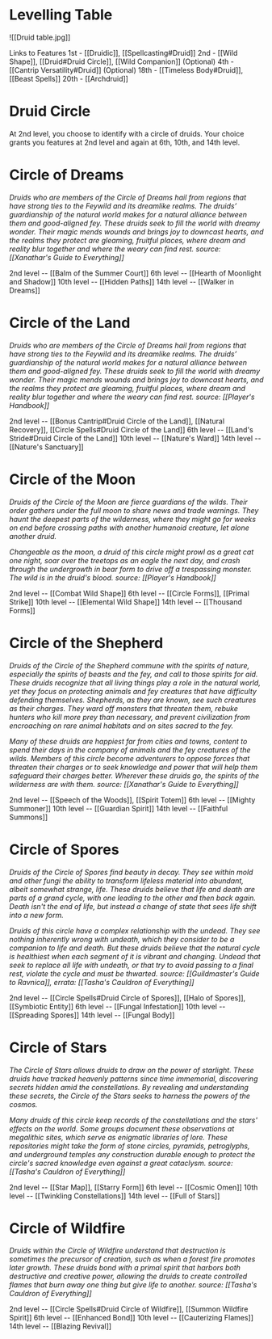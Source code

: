 # Levelling Table

![[Druid table.jpg]]

Links to Features
1st - [[Druidic]], [[Spellcasting#Druid]]
2nd - [[Wild Shape]], [[Druid#Druid Circle]], [[Wild Companion]] (Optional)
4th - [[Cantrip Versatility#Druid]] (Optional)
18th - [[Timeless Body#Druid]], [[Beast Spells]]
20th - [[Archdruid]]


# Druid Circle

At 2nd level, you choose to identify with a circle of druids. Your choice grants you features at 2nd level and again at 6th, 10th, and 14th level.

# Circle of Dreams
*Druids who are members of the Circle of Dreams hail from regions that have strong ties to the Feywild and its dreamlike realms. The druids’ guardianship of the natural world makes for a natural alliance between them and good-aligned fey. These druids seek to fill the world with dreamy wonder. Their magic mends wounds and brings joy to downcast hearts, and the realms they protect are gleaming, fruitful places, where dream and reality blur together and where the weary can find rest.*
*source: [[Xanathar's Guide to Everything]]*

2nd level -- [[Balm of the Summer Court]]
6th level -- [[Hearth of Moonlight and Shadow]]
10th level -- [[Hidden Paths]]
14th level -- [[Walker in Dreams]]

# Circle of the Land
*Druids who are members of the Circle of Dreams hail from regions that have strong ties to the Feywild and its dreamlike realms. The druids’ guardianship of the natural world makes for a natural alliance between them and good-aligned fey. These druids seek to fill the world with dreamy wonder. Their magic mends wounds and brings joy to downcast hearts, and the realms they protect are gleaming, fruitful places, where dream and reality blur together and where the weary can find rest.*
*source: [[Player's Handbook]]*

2nd level -- [[Bonus Cantrip#Druid Circle of the Land]], [[Natural Recovery]], [[Circle Spells#Druid Circle of the Land]]
6th level -- [[Land's Stride#Druid Circle of the Land]]
10th level -- [[Nature's Ward]]
14th level -- [[Nature's Sanctuary]]

# Circle of the Moon
*Druids of the Circle of the Moon are fierce guardians of the wilds. Their order gathers under the full moon to share news and trade warnings. They haunt the deepest parts of the wilderness, where they might go for weeks on end before crossing paths with another humanoid creature, let alone another druid.*

*Changeable as the moon, a druid of this circle might prowl as a great cat one night, soar over the treetops as an eagle the next day, and crash through the undergrowth in bear form to drive off a trespassing monster. The wild is in the druid's blood.*
*source: [[Player's Handbook]]*

2nd level -- [[Combat Wild Shape]]
6th level -- [[Circle Forms]], [[Primal Strike]]
10th level -- [[Elemental Wild Shape]]
14th level -- [[Thousand Forms]]

# Circle of the Shepherd
*Druids of the Circle of the Shepherd commune with the spirits of nature, especially the spirits of beasts and the fey, and call to those spirits for aid. These druids recognize that all living things play a role in the natural world, yet they focus on protecting animals and fey creatures that have difficulty defending themselves. Shepherds, as they are known, see such creatures as their charges. They ward off monsters that threaten them, rebuke hunters who kill more prey than necessary, and prevent civilization from encroaching on rare animal habitats and on sites sacred to the fey.*

*Many of these druids are happiest far from cities and towns, content to spend their days in the company of animals and the fey creatures of the wilds. Members of this circle become adventurers to oppose forces that threaten their charges or to seek knowledge and power that will help them safeguard their charges better. Wherever these druids go, the spirits of the wilderness are with them.*
*source: [[Xanathar's Guide to Everything]]*

2nd level -- [[Speech of the Woods]], [[Spirit Totem]]
6th level -- [[Mighty Summoner]]
10th level -- [[Guardian Spirit]]
14th level -- [[Faithful Summons]]

# Circle of Spores
*Druids of the Circle of Spores find beauty in decay. They see within mold and other fungi the ability to transform lifeless material into abundant, albeit somewhat strange, life. These druids believe that life and death are parts of a grand cycle, with one leading to the other and then back again. Death isn't the end of life, but instead a change of state that sees life shift into a new form.*

*Druids of this circle have a complex relationship with the undead. They see nothing inherently wrong with undeath, which they consider to be a companion to life and death. But these druids believe that the natural cycle is healthiest when each segment of it is vibrant and changing. Undead that seek to replace all life with undeath, or that try to avoid passing to a final rest, violate the cycle and must be thwarted.*
*source: [[Guildmaster's Guide to Ravnica]], errata: [[Tasha's Cauldron of Everything]]*

2nd level -- [[Circle Spells#Druid Circle of Spores]], [[Halo of Spores]], [[Symbiotic Entity]]
6th level -- [[Fungal Infestation]]
10th level -- [[Spreading Spores]]
14th level -- [[Fungal Body]]

# Circle of Stars
*The Circle of Stars allows druids to draw on the power of starlight. These druids have tracked heavenly patterns since time immemorial, discovering secrets hidden amid the constellations. By revealing and understanding these secrets, the Circle of the Stars seeks to harness the powers of the cosmos.*

*Many druids of this circle keep records of the constellations and the stars' effects on the world. Some groups document these observations at megalithic sites, which serve as enigmatic libraries of lore. These repositories might take the form of stone circles, pyramids, petroglyphs, and underground temples any construction durable enough to protect the circle's sacred knowledge even against a great cataclysm.*
*source: [[Tasha's Cauldron of Everything]]*

2nd level -- [[Star Map]], [[Starry Form]]
6th level -- [[Cosmic Omen]]
10th level -- [[Twinkling Constellations]]
14th level -- [[Full of Stars]]

# Circle of Wildfire
*Druids within the Circle of Wildfire understand that destruction is sometimes the precursor of creation, such as when a forest fire promotes later growth. These druids bond with a primal spirit that harbors both destructive and creative power, allowing the druids to create controlled flames that burn away one thing but give life to another.*
*source: [[Tasha's Cauldron of Everything]]*

2nd level -- [[Circle Spells#Druid Circle of Wildfire]], [[Summon Wildfire Spirit]]
6th level -- [[Enhanced Bond]]
10th level -- [[Cauterizing Flames]]
14th level -- [[Blazing Revival]]